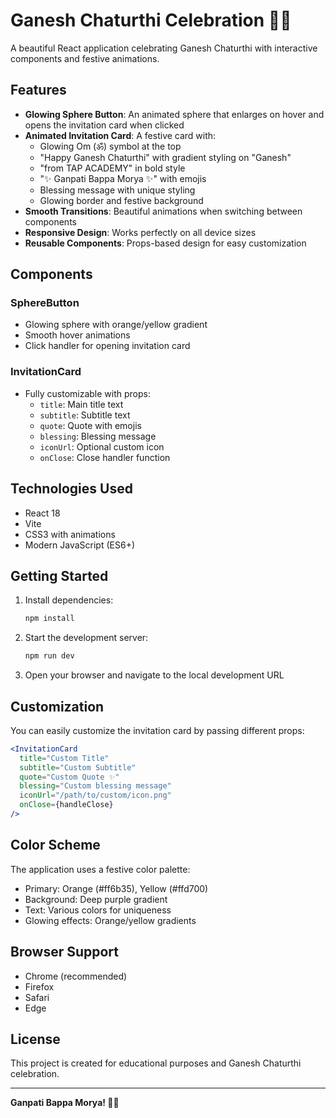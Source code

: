 # Ganesh Chaturthi Celebration 🐘✨

A beautiful React application celebrating Ganesh Chaturthi with interactive components and festive animations.

## Features

- **Glowing Sphere Button**: An animated sphere that enlarges on hover and opens the invitation card when clicked
- **Animated Invitation Card**: A festive card with:
  - Glowing Om (ॐ) symbol at the top
  - "Happy Ganesh Chaturthi" with gradient styling on "Ganesh"
  - "from TAP ACADEMY" in bold style
  - "✨ Ganpati Bappa Morya ✨" with emojis
  - Blessing message with unique styling
  - Glowing border and festive background
- **Smooth Transitions**: Beautiful animations when switching between components
- **Responsive Design**: Works perfectly on all device sizes
- **Reusable Components**: Props-based design for easy customization

## Components

### SphereButton
- Glowing sphere with orange/yellow gradient
- Smooth hover animations
- Click handler for opening invitation card

### InvitationCard
- Fully customizable with props:
  - `title`: Main title text
  - `subtitle`: Subtitle text
  - `quote`: Quote with emojis
  - `blessing`: Blessing message
  - `iconUrl`: Optional custom icon
  - `onClose`: Close handler function

## Technologies Used

- React 18
- Vite
- CSS3 with animations
- Modern JavaScript (ES6+)

## Getting Started

1. Install dependencies:
   ```bash
   npm install
   ```

2. Start the development server:
   ```bash
   npm run dev
   ```

3. Open your browser and navigate to the local development URL

## Customization

You can easily customize the invitation card by passing different props:

```jsx
<InvitationCard
  title="Custom Title"
  subtitle="Custom Subtitle"
  quote="Custom Quote ✨"
  blessing="Custom blessing message"
  iconUrl="/path/to/custom/icon.png"
  onClose={handleClose}
/>
```

## Color Scheme

The application uses a festive color palette:
- Primary: Orange (#ff6b35), Yellow (#ffd700)
- Background: Deep purple gradient
- Text: Various colors for uniqueness
- Glowing effects: Orange/yellow gradients

## Browser Support

- Chrome (recommended)
- Firefox
- Safari
- Edge

## License

This project is created for educational purposes and Ganesh Chaturthi celebration.

---

**Ganpati Bappa Morya! 🐘✨**
